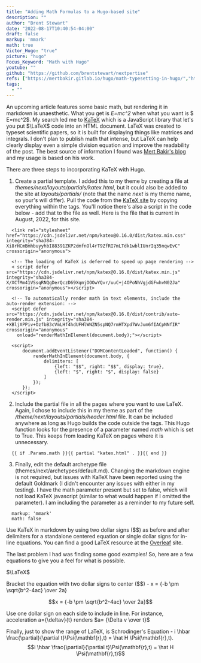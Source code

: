 ```yaml
---
title: "Adding Math Formulas to a Hugo-based site"
description: ""
author: "Brent Stewart"
date: "2022-08-17T10:40:54-04:00"
draft: false
markup: 'mmark'
math: true
Victor_Hugo: "true"
picture: "hugo"
Focus_Keyword: "Math with Hugo"
youtube: ""
github: "https://github.com/brentstewart/nextpertise"
refs: ["https://mertbakir.gitlab.io/hugo/math-typesetting-in-hugo/","https://katex.org/docs/browser.html","https://www.overleaf.com/learn/latex/Mathematical_expressions"]
tags:
  - ""
---
```


An upcoming article features some basic math, but rendering it in markdown is unaesthetic.  What you get is _E=mc^2_ when what you want is $ E=mc^2$.  My search led me to [KaTeX](https://katex.org/) which is a JavaScript library that let's you put $\LaTeX$ code into an HTML document.  LaTeX was created to typeset scientific papers, so it is built for displaying things like matrices and integrals.  I don't plan to publish math that intense, but LaTeX can help clearly display even a simple division equation and improve the readability of the post.  The best source of information I found was [Mert Bakir's blog](https://mertbakir.gitlab.io/hugo/math-typesetting-in-hugo/) and my usage is based on his work.

There are three steps to incorporating KaTeX with Hugo.
1. Create a partial template.  I added this to my theme by creating a file at _themes/next/layouts/partials/katex.html_, but it could also be added to the site at _layouts/partials/_ (note that the name _next_ is my theme name, so your's will differ).  Pull the code from the [KaTeX site](https://katex.org/docs/browser.html) by copying everything within the <head> tags.  You'll notice there's also a script in the code below - add that to the file as well.  Here is the file that is current in August, 2022, for this site.

```
  <link rel="stylesheet" href="https://cdn.jsdelivr.net/npm/katex@0.16.0/dist/katex.min.css" integrity="sha384-Xi8rHCmBmhbuyyhbI88391ZKP2dmfnOl4rT9ZfRI7mLTdk1wblIUnrIq35nqwEvC" crossorigin="anonymous">

  <!-- The loading of KaTeX is deferred to speed up page rendering -->
  < script defer src="https://cdn.jsdelivr.net/npm/katex@0.16.0/dist/katex.min.js" integrity="sha384-X/XCfMm41VSsqRNQgDerQczD69XqmjOOOwYQvr/uuC+j4OPoNhVgjdGFwhvN02Ja" crossorigin="anonymous"></script>

  <!-- To automatically render math in text elements, include the auto-render extension: -->
  <script defer src="https://cdn.jsdelivr.net/npm/katex@0.16.0/dist/contrib/auto-render.min.js" integrity="sha384-+XBljXPPiv+OzfbB3cVmLHf4hdUFHlWNZN5spNQ7rmHTXpd7WvJum6fIACpNNfIR" crossorigin="anonymous"
    onload="renderMathInElement(document.body);"></script>

  <script>
      document.addEventListener("DOMContentLoaded", function() {
          renderMathInElement(document.body, {
              delimiters: [
                  {left: "$$", right: "$$", display: true},
                  {left: "$", right: "$", display: false}
              ]
          });
      });
  </script>
```

2. Include the partial file in all the pages where you want to use LaTeX.  Again, I chose to include this in my theme as part of the _/theme/next/layouts/partials/header.html_ file.  It can be included anywhere as long as Hugo builds the code outside the <body> tags.  This Hugo function looks for the presence of a parameter named _math_ which is set to True.  This keeps from loading KaTeX on pages where it is unnecessary.
```
  {{ if .Params.math }}{{ partial "katex.html" . }}{{ end }}
```

3. Finally, edit the default archetype file (themes/next/archetypes/default.md).  Changing the markdown engine is not required, but issues with KaTeX have been reported using the default Goldmark (I didn't encounter any issues with either in my testing).  I have the math parameter present but set to false, which will not load KaTeX javascript (similar to what would happen if I omitted the parameter).  I am including the parameter as a reminder to my future self.
```
  markup: 'mmark'
  math: false
```

Use KaTeX in markdown by using two dollar signs ($$) as before and after delimiters for a standalone centered equation or single dollar signs for in-line equations.
You can find a good LaTeX resource at the [Overleaf](https://www.overleaf.com/learn/latex/Mathematical_expressions) site.

The last problem I had was finding some good examples!  So, here are a few equations to give you a feel for what is possible.

$\LaTeX$  

Bracket the equation with two dollar signs to center ($$) - x = {-b \pm \sqrt{b^2-4ac} \over 2a}

$$x = {-b \pm \sqrt{b^2-4ac} \over 2a}$$

Use one dollar sign on each side to include in line.  For instance, acceleration a={\deltav}{t} renders $a= {\Delta v \over t}$

Finally, just to show the range of LaTeX, is Schrodinger's Equation - i \hbar \frac{\partial}{\partial t}\Psi(\mathbf{r},t) = \hat H \Psi(\mathbf{r},t).
$$i \hbar \frac{\partial}{\partial t}\Psi(\mathbf{r},t) = \hat H \Psi(\mathbf{r},t)$$